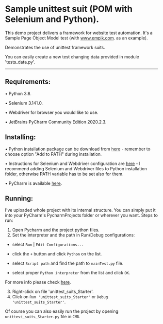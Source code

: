 # Sample unittest suit (POM with Selenium and Python).

This demo project delivers a framework for website test automation. It's a Sample Page Object Model test (with www.empik.com. as an example).

Demonstrates the use of unittest framework suits.

You can easily create a new test changing data provided in module 'tests_data.py'.

---

## Requirements:
•	Python 3.8.

•	Selenium 3.141.0.

•	Webdriver for browser you would like to use.

•	JetBrains PyCharm Community Edition 2020.2.3.

## Installing:
•	Python installation package can be download from [here](https://www.python.org/downloads/) - remember to choose option "Add to PATH" during installation.

•	Instructions for Selenium and Webdriver configuration are [here](https://selenium-python.readthedocs.io/installation.html#downloading-python-bindings-for-selenium) - I recommend adding Selenium and Webdriver files to Python installation folder, otherwise PATH variable has to be set also for them.

•	PyCharm is available [here](https://www.jetbrains.com/pycharm/download/#section=windows).

## Running:
I've uploaded  whole project with its internal structure. You can simply put it into your PyCharm's PycharmProjects folder or wherever you want.
Steps to run:

1.	Open Pycharm and the project python files.
2.  Set the interpreter and the path in Run/Debug configurations:

  -  select ```Run``` | ```Edit Configurations...```

  -  click the ```+``` button and click ```Python``` on the list.

  -  select ```Script path``` and find the path to ```mainTest.py``` file.

  -  select proper ```Python interpreter``` from the list and click ```OK```.

 For more info please check [here](https://www.jetbrains.com/help/pycharm/run-debug-configuration-python.html#1).

3.	Right-click on file 'unittest_suits_Starter'.
4.	Click on ```Run 'unittest_suits_Starter'``` or ```Debug 'unittest_suits_Starter'```.


Of course you can also easily run the project by opening ```unittest_suits_Starter.py``` file in ```CMD```.
